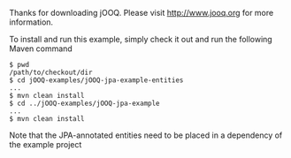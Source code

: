 Thanks for downloading jOOQ.
Please visit http://www.jooq.org for more information.

To install and run this example, simply check it out and run the following Maven command

```
$ pwd
/path/to/checkout/dir
$ cd jOOQ-examples/jOOQ-jpa-example-entities
...
$ mvn clean install
$ cd ../jOOQ-examples/jOOQ-jpa-example
...
$ mvn clean install

```

Note that the JPA-annotated entities need to be placed in a dependency of the example project